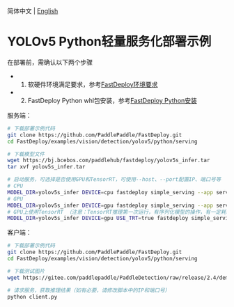 简体中文 | [English](README_EN.md)

# YOLOv5 Python轻量服务化部署示例

在部署前，需确认以下两个步骤

- 1. 软硬件环境满足要求，参考[FastDeploy环境要求](../../../../../../docs/cn/build_and_install/download_prebuilt_libraries.md)  
- 2. FastDeploy Python whl包安装，参考[FastDeploy Python安装](../../../../../../docs/cn/build_and_install/download_prebuilt_libraries.md)

服务端：
```bash
# 下载部署示例代码
git clone https://github.com/PaddlePaddle/FastDeploy.git
cd FastDeploy/examples/vision/detection/yolov5/python/serving

# 下载模型文件
wget https://bj.bcebos.com/paddlehub/fastdeploy/yolov5s_infer.tar
tar xvf yolov5s_infer.tar

# 启动服务，可选择是否使用GPU和TensorRT，可使用--host、--port配置IP、端口号等
# CPU
MODEL_DIR=yolov5s_infer DEVICE=cpu fastdeploy simple_serving --app server:app
# GPU
MODEL_DIR=yolov5s_infer DEVICE=gpu fastdeploy simple_serving --app server:app
# GPU上使用TensorRT （注意：TensorRT推理第一次运行，有序列化模型的操作，有一定耗时，需要耐心等待）
MODEL_DIR=yolov5s_infer DEVICE=gpu USE_TRT=true fastdeploy simple_serving --app server:app
```

客户端：
```bash
# 下载部署示例代码
git clone https://github.com/PaddlePaddle/FastDeploy.git
cd FastDeploy/examples/vision/detection/yolov5/python/serving

# 下载测试图片
wget https://gitee.com/paddlepaddle/PaddleDetection/raw/release/2.4/demo/000000014439.jpg

# 请求服务，获取推理结果（如有必要，请修改脚本中的IP和端口号）
python client.py
```
